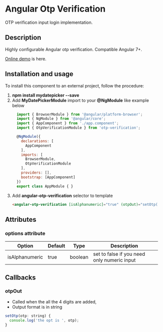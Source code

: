 # Angular Otp Verification

OTP verification input login implementation.

## Description

Highly configurable Angular otp verification. Compatible Angular 7+.

[Online demo](link) is here.


## Installation and usage

To install this component to an external project, follow the procedure:

 1. **npm install mydatepicker --save**
 2. Add **MyDatePickerModule** import to your **@NgModule** like example below
    ```javascript
      import { BrowserModule } from '@angular/platform-browser';
      import { NgModule } from '@angular/core';
      import { AppComponent } from './app.component';
      import { OtpVerificationModule } from 'otp-verification';

      @NgModule({
        declarations: [
          AppComponent
        ],
        imports: [
          BrowserModule,
          OtpVerificationModule
        ],
        providers: [],
        bootstrap: [AppComponent]
      })
      export class AppModule { }

    ```
  3. Add **angular-otp-verification** selector to template
      ```html
      <angular-otp-verification [isAlphanumeric]="true" (otpOut)="setOtp($event)"></angular-otp-verification>
      ```

## Attributes
### options attribute

Option | Default | Type | Description
------ | ------- | ---- | -----------
isAlphanumeric | true | boolean | set to false if you need only numeric input

## Callbacks
### otpOut
  * Called when the all the 4 digits are added,
  * Output format is in string
  ```javascript
  setOtp(otp: string) {
    console.log('the opt is ', otp);
  }
  ```

